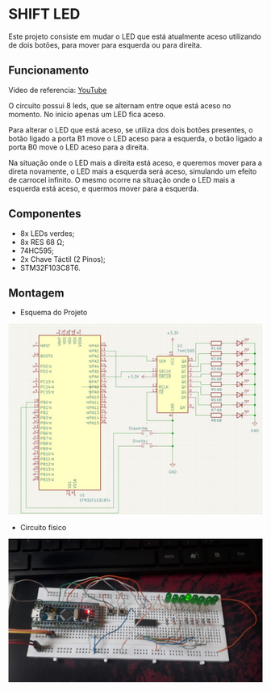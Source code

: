 # SHIFT LED

Este projeto consiste em mudar o LED que está atualmente aceso utilizando de dois botões, para mover para esquerda ou para direita.

## Funcionamento

Video de referencia: [YouTube](https://youtube.com/shorts/YSDwbrjQ-3A?feature=share)

O circuito possui 8 leds, que se alternam entre oque está aceso no momento. No inicio apenas um LED fica aceso.

Para alterar o LED que está aceso, se utiliza dos dois botões presentes, o botão ligado a porta B1 move o LED aceso para a esquerda, o botão ligado a porta B0 move o LED aceso para a direita.

Na situação onde o LED mais a direita está aceso, e queremos mover para a direta novamente, o LED mais a esquerda será aceso, simulando um efeito de carrocel infinito. O mesmo ocorre na situação onde o LED mais a esquerda está aceso, e quermos mover para a esquerda.

## Componentes

- 8x LEDs verdes;
- 8x RES 68 Ω;
- 74HC595;
- 2x Chave Táctil (2 Pinos);
- STM32F103C8T6.

## Montagem

- Esquema do Projeto

![Esquema](./Imagens/Circuito.jpg)

- Circuito fisico

![Fisico](./Imagens/Fisico02.jpeg)